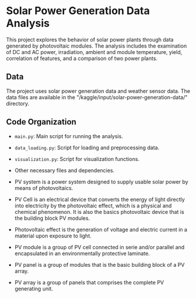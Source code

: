 # Solar Power Generation Data Analysis

This project explores the behavior of solar power plants through data generated by photovoltaic modules. The analysis includes the examination of DC and AC power, irradiation, ambient and module temperature, yield, correlation of features, and a comparison of two power plants.

## Data

The project uses solar power generation data and weather sensor data. The data files are available in the "/kaggle/input/solar-power-generation-data/" directory.

## Code Organization

- `main.py`: Main script for running the analysis.
- `data_loading.py`: Script for loading and preprocessing data.
- `visualization.py`: Script for visualization functions.
- Other necessary files and dependencies.


- PV system is a power system designed to supply usable solar power by means of photovoltaics.

- PV Cell is an electrical device that converts the energy of light directly into electricity by the photovoltaic effect, which is a physical and chemical phenomenon. It is also the basics photovoltaic device that is the building block PV modules.

- Photovoltaic effect is the generation of voltage and electric current in a material upon exposure to light.

- PV module is a group of PV cell connected in serie and/or parallel and encapsulated in an environmentally protective laminate.

- PV panel is a group of modules that is the basic building block of a PV array.

- PV array is a group of panels that comprises the complete PV generating unit.
